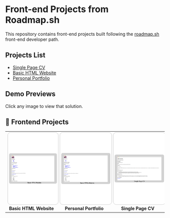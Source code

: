 # Front-end Projects from Roadmap.sh

This repository contains front-end projects built following the [roadmap.sh](https://roadmap.sh/) front-end developer path.

## Projects List

- [Single Page CV](https://roadmap.sh/projects/single-page-cv)
- [Basic HTML Website](https://roadmap.sh/projects/basic-html-website)
- [Personal Portfolio](https://roadmap.sh/projects/portfolio-website)

## Demo Previews

Click any image to view that solution.

## 🔗 Frontend Projects

<table>
  <tr>
    <td align="center">
      <a href="https://github.com/tugcekarakuss/roadmap.sh-frontend-solutions/tree/main/02-basic-html-website">
        <img src="./images/basic-html-website.png" alt="Basic HTML Website" height="220" style="object-fit: contain; border-radius: 10px; padding: 4px; background: white; border: 1px solid #ccc;" />
      </a>
      <br/>
      <strong>Basic HTML Website</strong>
    </td>
    <td align="center">
      <a href="https://github.com/tugcekarakuss/roadmap.sh-frontend-solutions/tree/main/03-personal-portfolio">
        <img src="./images/basic-html-website.png" alt="Personal Portfolio" height="220" style="object-fit: contain; border-radius: 10px; padding: 4px; background: white; border: 1px solid #ccc;" />
      </a>
      <br/>
      <strong>Personal Portfolio</strong>
    </td>
    <td align="center">
      <a href="https://github.com/tugcekarakuss/roadmap.sh-frontend-solutions/tree/main/01-single-page-cv">
        <img src="./images/single-page-cv.png" alt="Single Page CV" height="220" style="object-fit: contain; border-radius: 10px; padding: 4px; background: white; border: 1px solid #ccc;" />
      </a>
      <br/>
      <strong>Single Page CV</strong>
    </td>
  </tr>
</table>
